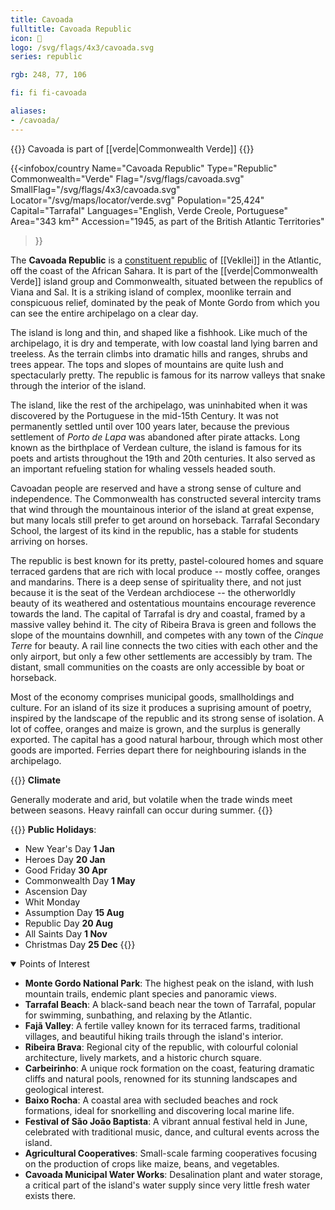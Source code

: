 ```yaml
---
title: Cavoada
fulltitle: Cavoada Republic
icon: 🍊
logo: /svg/flags/4x3/cavoada.svg
series: republic

rgb: 248, 77, 106

fi: fi fi-cavoada

aliases:
- /cavoada/
---
```

{{<note series>}}
Cavoada is part of [[verde|Commonwealth Verde]]
{{</note>}}

{{<infobox/country
	 Name="Cavoada Republic"
	 Type="Republic"
	 Commonwealth="Verde"
	 Flag="/svg/flags/cavoada.svg"
	 SmallFlag="/svg/flags/4x3/cavoada.svg"
	 Locator="/svg/maps/locator/verde.svg"
	 Population="25,424"
	 Capital="Tarrafal"
	 Languages="English, Verde Creole, Portuguese"
	 Area="343 km²"
	 Accession="1945, as part of the British Atlantic Territories"
 >}}

The <span class="fi fi-cavoada"></span> **Cavoada Republic** is a [constituent republic](/republics/) of [[Vekllei]] in the Atlantic, off the coast of the African Sahara. It is part of the [[verde|Commonwealth Verde]] island group and Commonwealth, situated between the republics of Viana and Sal. It is a striking island of complex, moonlike terrain and conspicuous relief, dominated by the peak of Monte Gordo from which you can see the entire archipelago on a clear day.

The island is long and thin, and shaped like a fishhook. Like much of the archipelago, it is dry and temperate, with low coastal land lying barren and treeless. As the terrain climbs into dramatic hills and ranges, shrubs and trees appear. The tops and slopes of mountains are quite lush and spectacularly pretty. The republic is famous for its narrow valleys that snake through the interior of the island.

The island, like the rest of the archipelago, was uninhabited when it was discovered by the Portuguese in the mid-15th Century. It was not permanently settled until over 100 years later, because the previous settlement of *Porto de Lapa* was abandoned after pirate attacks. Long known as the birthplace of Verdean culture, the island is famous for its poets and artists throughout the 19th and 20th centuries. It also served as an important refueling station for whaling vessels headed south.

Cavoadan people are reserved and have a strong sense of culture and independence. The Commonwealth has constructed several intercity trams that wind through the mountainous interior of the island at great expense, but many locals still prefer to get around on horseback. Tarrafal Secondary School, the largest of its kind in the republic, has a stable for students arriving on horses.

The republic is best known for its pretty, pastel-coloured homes and square terraced gardens that are rich with local produce -- mostly coffee, oranges and mandarins. There is a deep sense of spirituality there, and not just because it is the seat of the Verdean archdiocese -- the otherworldly beauty of its weathered and ostentatious mountains encourage reverence towards the land. The capital of Tarrafal is dry and coastal, framed by a massive valley behind it. The city of Ribeira Brava is green and follows the slope of the mountains downhill, and competes with any town of the *Cinque Terre* for beauty. A rail line connects the two cities with each other and the only airport, but only a few other settlements are accessibly by tram. The distant, small communities on the coasts are only accessible by boat or horseback.

Most of the economy comprises municipal goods, smallholdings and culture. For an island of its size it produces a suprising amount of poetry, inspired by the landscape of the republic and its strong sense of isolation. A lot of coffee, oranges and maize is grown, and the surplus is generally exported. The capital has a good natural harbour, through which most other goods are imported. Ferries depart there for neighbouring islands in the archipelago.

{{<note table>}}
**Climate**

Generally moderate and arid, but volatile when the trade winds meet between seasons. Heavy rainfall can occur during summer.
{{</note>}}

{{<note table>}}
**Public Holidays**:

* New Year's Day **1 Jan**
* Heroes Day **20 Jan**
* Good Friday **30 Apr**
* Commonwealth Day **1 May**
* Ascension Day
* Whit Monday
* Assumption Day **15 Aug**
* Republic Day **20 Aug**
* All Saints Day **1 Nov**
* Christmas Day **25 Dec**
{{</note>}}

<details open>
<summary>Points of Interest</summary>

- **Monte Gordo National Park**: The highest peak on the island, with lush mountain trails, endemic plant species and panoramic views.
- **Tarrafal Beach**: A black-sand beach near the town of Tarrafal, popular for swimming, sunbathing, and relaxing by the Atlantic.
- **Fajã Valley**: A fertile valley known for its terraced farms, traditional villages, and beautiful hiking trails through the island's interior.
- **Ribeira Brava**: Regional city of the republic, with colourful colonial architecture, lively markets, and a historic church square.
- **Carbeirinho**: A unique rock formation on the coast, featuring dramatic cliffs and natural pools, renowned for its stunning landscapes and geological interest.
- **Baixo Rocha**: A coastal area with secluded beaches and rock formations, ideal for snorkelling and discovering local marine life.
- **Festival of São João Baptista**: A vibrant annual festival held in June, celebrated with traditional music, dance, and cultural events across the island.
- **Agricultural Cooperatives**: Small-scale farming cooperatives focusing on the production of crops like maize, beans, and vegetables.
- **Cavoada Municipal Water Works**: Desalination plant and water storage, a critical part of the island's water supply since very little fresh water exists there.
</details>

